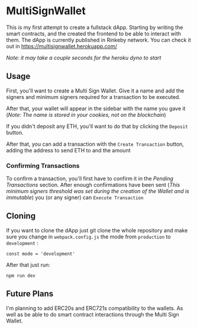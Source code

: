 # MultiSignWallet

This is my first attempt to create a fullstack dApp. Starting by writing the smart contracts, and the created the frontend to be able to interact with them. The dApp is currently published in Rinkeby network. You can check it out in https://multisignwallet.herokuapp.com/

*Note: it may take a couple seconds for the heroku dyno to start*

## Usage

First, you'll want to create a Multi Sign Wallet. Give it a name and add the signers and minimum signers required for a transaction to be executed.

After that, your wallet will appear in the sidebar with the name you gave it (*Note: The name is stored in your cookies, not on the blockchain*)

If you didn't deposit any ETH, you'll want to do that by clicking the `Deposit` button.

After that, you can add a transaction with the `Create Transaction` button, adding the address to send ETH to and the amount

### Confirming Transactions

To confirm a transaction, you'll first have to confirm it in the *Pending Transactions* section. After enough confirmations have been sent (*This minimum signers threshold was set during the creation of the Wallet and is immutable*)
you (or any signer) can `Execute Transaction`

## Cloning

If you want to clone the dApp just git clone the whole repository and make sure you change in `webpack.config.js` the mode from `production` to `development` :

    const mode = 'development'
    
After that just run:

    npm run dev
    
## Future Plans

I'm planning to add ERC20s and ERC721s compatibility to the wallets. As well as be able to do smart contract interactions through the Multi Sign Wallet.

